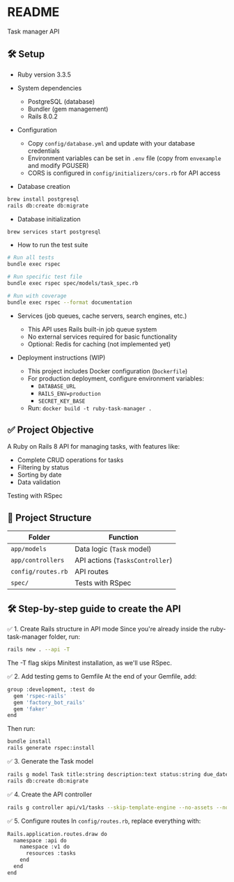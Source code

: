 # README

Task manager API

## 🛠️ Setup

- Ruby version
  3.3.5

- System dependencies

  - PostgreSQL (database)
  - Bundler (gem management)
  - Rails 8.0.2

- Configuration

  - Copy `config/database.yml` and update with your database credentials
  - Environment variables can be set in `.env` file (copy from `envexample` and modify PGUSER)
  - CORS is configured in `config/initializers/cors.rb` for API access

- Database creation

```sh
brew install postgresql
rails db:create db:migrate
```

- Database initialization

```sh
brew services start postgresql
```

- How to run the test suite

```sh
# Run all tests
bundle exec rspec

# Run specific test file
bundle exec rspec spec/models/task_spec.rb

# Run with coverage
bundle exec rspec --format documentation
```

- Services (job queues, cache servers, search engines, etc.)

  - This API uses Rails built-in job queue system
  - No external services required for basic functionality
  - Optional: Redis for caching (not implemented yet)

- Deployment instructions (WIP)
  - This project includes Docker configuration (`Dockerfile`)
  - For production deployment, configure environment variables:
    - `DATABASE_URL`
    - `RAILS_ENV=production`
    - `SECRET_KEY_BASE`
  - Run: `docker build -t ruby-task-manager .`

## ✅ Project Objective

A Ruby on Rails 8 API for managing tasks, with features like:

- Complete CRUD operations for tasks
- Filtering by status
- Sorting by date
- Data validation

Testing with RSpec

## 📁 Project Structure

| Folder             | Function                        |
| ------------------ | ------------------------------- |
| `app/models`       | Data logic (`Task` model)       |
| `app/controllers`  | API actions (`TasksController`) |
| `config/routes.rb` | API routes                      |
| `spec/`            | Tests with RSpec                |

## 🛠️ Step-by-step guide to create the API

✅ 1. Create Rails structure in API mode
Since you're already inside the ruby-task-manager folder, run:

```sh
rails new . --api -T
```

The -T flag skips Minitest installation, as we'll use RSpec.

✅ 2. Add testing gems to Gemfile
At the end of your Gemfile, add:

```sh
group :development, :test do
  gem 'rspec-rails'
  gem 'factory_bot_rails'
  gem 'faker'
end
```

Then run:

```sh
bundle install
rails generate rspec:install
```

✅ 3. Generate the Task model

```sh
rails g model Task title:string description:text status:string due_date:datetime
rails db:create db:migrate
```

✅ 4. Create the API controller

```sh
rails g controller api/v1/tasks --skip-template-engine --no-assets --no-helper
```

✅ 5. Configure routes
In `config/routes.rb`, replace everything with:

```sh
Rails.application.routes.draw do
  namespace :api do
    namespace :v1 do
      resources :tasks
    end
  end
end

```
